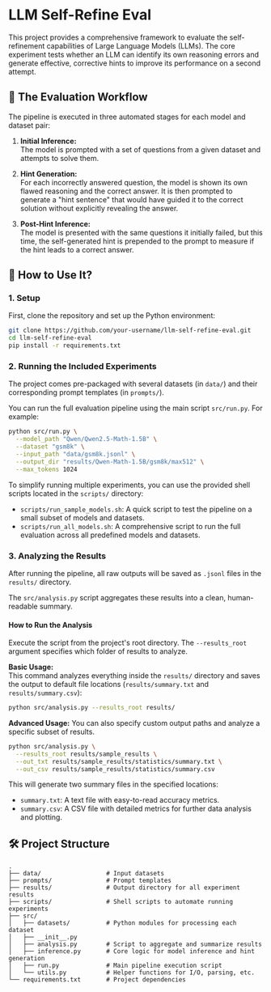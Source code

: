 # LLM Self-Refine Eval

This project provides a comprehensive framework to evaluate the self-refinement capabilities of Large Language Models (LLMs). The core experiment tests whether an LLM can identify its own reasoning errors and generate effective, corrective hints to improve its performance on a second attempt.

## 🧪 The Evaluation Workflow

The pipeline is executed in three automated stages for each model and dataset pair:

1. **Initial Inference:**  
   The model is prompted with a set of questions from a given dataset and attempts to solve them.

2. **Hint Generation:**  
   For each incorrectly answered question, the model is shown its own flawed reasoning and the correct answer. It is then prompted to generate a "hint sentence" that would have guided it to the correct solution without explicitly revealing the answer.

3. **Post-Hint Inference:**  
   The model is presented with the same questions it initially failed, but this time, the self-generated hint is prepended to the prompt to measure if the hint leads to a correct answer.


## 🚀 How to Use It?

### 1. Setup

First, clone the repository and set up the Python environment:

```bash
git clone https://github.com/your-username/llm-self-refine-eval.git
cd llm-self-refine-eval
pip install -r requirements.txt
```

### 2. Running the Included Experiments

The project comes pre-packaged with several datasets (in `data/`) and their corresponding prompt templates (in `prompts/`).

You can run the full evaluation pipeline using the main script `src/run.py`. For example:

```bash
python src/run.py \
  --model_path "Qwen/Qwen2.5-Math-1.5B" \
  --dataset "gsm8k" \
  --input_path "data/gsm8k.jsonl" \
  --output_dir "results/Qwen-Math-1.5B/gsm8k/max512" \
  --max_tokens 1024
```

To simplify running multiple experiments, you can use the provided shell scripts located in the `scripts/` directory:

- `scripts/run_sample_models.sh`: A quick script to test the pipeline on a small subset of models and datasets.  
- `scripts/run_all_models.sh`: A comprehensive script to run the full evaluation across all predefined models and datasets.


### 3. Analyzing the Results

After running the pipeline, all raw outputs will be saved as `.jsonl` files in the `results/` directory.  

The `src/analysis.py` script aggregates these results into a clean, human-readable summary.

#### How to Run the Analysis

Execute the script from the project's root directory. The `--results_root` argument specifies which folder of results to analyze.

**Basic Usage:**  
This command analyzes everything inside the `results/` directory and saves the output to default file locations (`results/summary.txt` and `results/summary.csv`):

```bash
python src/analysis.py --results_root results/
```

**Advanced Usage:** 
You can also specify custom output paths and analyze a specific subset of results.

```bash
python src/analysis.py \
  --results_root results/sample_results \
  --out_txt results/sample_results/statistics/summary.txt \
  --out_csv results/sample_results/statistics/summary.csv
```

This will generate two summary files in the specified locations:

- `summary.txt`: A text file with easy-to-read accuracy metrics.  
- `summary.csv`: A CSV file with detailed metrics for further data analysis and plotting.


## 🛠️ Project Structure
```
.
├── data/                  # Input datasets
├── prompts/               # Prompt templates
├── results/               # Output directory for all experiment results
├── scripts/               # Shell scripts to automate running experiments
├── src/
│   ├── datasets/          # Python modules for processing each dataset
│   ├── __init__.py
│   ├── analysis.py        # Script to aggregate and summarize results
│   ├── inference.py       # Core logic for model inference and hint generation
│   ├── run.py             # Main pipeline execution script
│   └── utils.py           # Helper functions for I/O, parsing, etc.
└── requirements.txt       # Project dependencies
```
